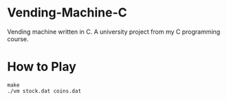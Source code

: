 # Vending-Machine-C

Vending machine written in C. A university project from my C programming course.

# How to Play

```
make
./vm stock.dat coins.dat
```
